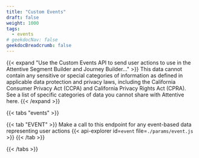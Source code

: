 ```yaml
---
title: "Custom Events"
draft: false
weight: 1000
tags:
  - events
# geekdocNav: false
geekdocBreadcrumb: false
---
```


{{< expand "Use the Custom Events API to send user actions to use in the Attentive Segment Builder and Journey Builder..." >}}
This data cannot contain any sensitive or special categories of information as defined in applicable data protection and privacy laws, including the California Consumer Privacy Act (CCPA) and California Privacy Rights Act (CPRA). See a list of specific categories of data you cannot share with Attentive here.
{{< /expand >}}

{{< tabs "events" >}}

{{< tab "EVENT" >}}
Make a call to this endpoint for any event-based data representing user actions
{{< api-explorer id=`event` file=`./params/event.js` >}}
{{< /tab >}}

{{< /tabs >}}
